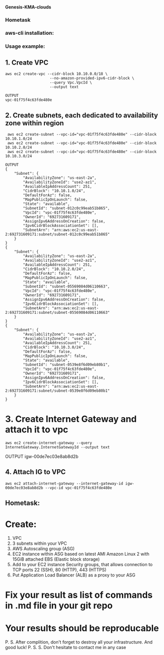 #### Genesis-KMA-clouds
### Hometask


### aws-cli installation:


### Usage example:

## 1. Create VPC
```
aws ec2 create-vpc --cidr-block 10.10.0.0/18 \
                    --no-amazon-provided-ipv6-cidr-block \
                    --query Vpc.VpcId \
                    --output text
```
```
OUTPUT
vpc-01f75f4c63fde480e
```


## 2. Create subnets, each dedicated to availability zone within region
```
 aws ec2 create-subnet --vpc-id="vpc-01f75f4c63fde480e" --cidr-block 10.10.1.0/24
 aws ec2 create-subnet --vpc-id="vpc-01f75f4c63fde480e" --cidr-block 10.10.2.0/24
 aws ec2 create-subnet --vpc-id="vpc-01f75f4c63fde480e" --cidr-block 10.10.3.0/24
```
```
OUTPUT
{
    "Subnet": {
        "AvailabilityZone": "us-east-2a",
        "AvailabilityZoneId": "use2-az1",
        "AvailableIpAddressCount": 251,
        "CidrBlock": "10.10.1.0/24",
        "DefaultForAz": false,
        "MapPublicIpOnLaunch": false,
        "State": "available",
        "SubnetId": "subnet-012c0c99eab51b865",
        "VpcId": "vpc-01f75f4c63fde480e",
        "OwnerId": "692731609171",
        "AssignIpv6AddressOnCreation": false,
        "Ipv6CidrBlockAssociationSet": [],
        "SubnetArn": "arn:aws:ec2:us-east-2:692731609171:subnet/subnet-012c0c99eab51b865"
    }
}
{
    "Subnet": {
        "AvailabilityZone": "us-east-2a",
        "AvailabilityZoneId": "use2-az1",
        "AvailableIpAddressCount": 251,
        "CidrBlock": "10.10.2.0/24",
        "DefaultForAz": false,
        "MapPublicIpOnLaunch": false,
        "State": "available",
        "SubnetId": "subnet-05569084d06110663",
        "VpcId": "vpc-01f75f4c63fde480e",
        "OwnerId": "692731609171",
        "AssignIpv6AddressOnCreation": false,
        "Ipv6CidrBlockAssociationSet": [],
        "SubnetArn": "arn:aws:ec2:us-east-2:692731609171:subnet/subnet-05569084d06110663"
    }
}
{
    "Subnet": {
        "AvailabilityZone": "us-east-2a",
        "AvailabilityZoneId": "use2-az1",
        "AvailableIpAddressCount": 251,
        "CidrBlock": "10.10.3.0/24",
        "DefaultForAz": false,
        "MapPublicIpOnLaunch": false,
        "State": "available",
        "SubnetId": "subnet-0539e8f6d09eb80b1",
        "VpcId": "vpc-01f75f4c63fde480e",
        "OwnerId": "692731609171",
        "AssignIpv6AddressOnCreation": false,
        "Ipv6CidrBlockAssociationSet": [],
        "SubnetArn": "arn:aws:ec2:us-east-2:692731609171:subnet/subnet-0539e8f6d09eb80b1"
    }
}
```

# 3. Create Internet Gateway and attach it to vpc
```
aws ec2 create-internet-gateway --query InternetGateway.InternetGatewayId --output text
```
OUTPUT 
igw-00de7ec03e8ab8d2b

## 4. Attach IG to VPC
```
aws ec2 attach-internet-gateway --internet-gateway-id igw-00de7ec03e8ab8d2b --vpc-id vpc-01f75f4c63fde480e
```


## Hometask:
# Create:
  1. VPC
  2. 3 subnets within your VPC
  3. AWS Autoscaling group (ASG)
  4. EC2 instance within ASG based on latest AMI Amazon Linux 2 with 15GiB attached EBS (Elastic block storage)
  5. Add to your EC2 instance Security groups, that allows connection to TCP ports 22 (SSH), 80 (HTTP), 443 (HTTPS)
  6. Put Application Load Balancer (ALB) as a proxy to your ASG
# Fix your result as list of commands in .md file in your git repo
# Your results should be reproducable

P. S. After complition, don't forget to destroy all your infrastructure. And good luck!
P. S. S. Don't hesitate to contact me in any case
